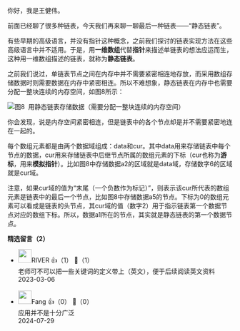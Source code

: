 你好，我是王健伟。

前面已经聊了很多种链表，今天我们再来聊一聊最后一种链表——“静态链表”。

有些早期的高级语言，并没有指针这种概念，之前我们探讨的链表实现方法在这些高级语言中并不适用。于是，用**一维数组**代替**指针**来描述单链表的想法应运而生，这种用一维数组描述的链表，就称为**静态链表**。

之前我们说过，单链表节点之间在内存中并不需要紧密相连地存放，而采用数组存储数据时则需要数据在内存中紧密相连。所以不难想象，静态链表在内存中也需要分配一整块连续的内存空间，如图8所示：

![](https://static001.geekbang.org/resource/image/6a/11/6a90141bcd0bf5c2658yyeefd7aecd11.jpg?wh=2284x1280 "图8  用静态链表存储数据（需要分配一整块连续的内存空间）")

你会发现，说是内存空间紧密相连，但是链表中的各个节点却是并不需要紧密地连在一起的。

每个数组元素都是由两个数据域组成：data和cur。其中data用来存储链表中每个节点的数据，cur用来存储链表中后继节点所属的数组元素的下标（cur也称为**游标**，用来**模拟指针**）。比如图8中存储数据a2的区域就是data域，存储数字6的区域就是cur域。

注意，如果cur域的值为“末尾（一个负数作为标记）”，则表示该cur所代表的数组元素是链表中的最后一个节点，比如图8中存储数据a5的节点。下标为0的数组元素可以看成是链表的头节点，其cur域的值（数字2）用于指示链表第一个数据节点对应的数组下标。所以，数据a1所在的节点，其实就是静态链表的第一个数据节点。
<div><strong>精选留言（2）</strong></div><ul>
<li><img src="https://static001.geekbang.org/account/avatar/00/13/8d/36/912be6bc.jpg" width="30px"><span>RIVER</span> 👍（1） 💬（1）<div>老师可不可以把一些关键词的定义带上（英文），便于后续阅读英文资料</div>2023-03-06</li><br/><li><img src="https://static001.geekbang.org/account/avatar/00/36/05/04/8deca125.jpg" width="30px"><span>Fang</span> 👍（0） 💬（0）<div>应用并不是十分广泛</div>2024-07-29</li><br/>
</ul>